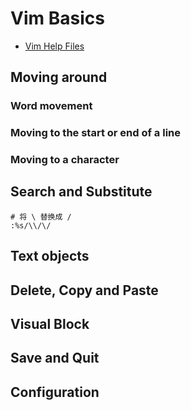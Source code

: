 



# Vim Basics

- [Vim Help Files](https://vimhelp.org/)

## Moving around

### Word movement
### Moving to the start or end of a line
### Moving to a character

## Search and Substitute
```
# 将 \ 替换成 /
:%s/\\/\/
```

## Text objects
## Delete, Copy and Paste

## Visual Block
## Save and Quit
## Configuration